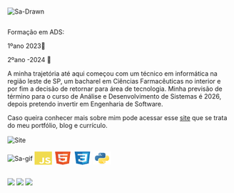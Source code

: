 ## 
<img align="center" alt="Sa-Drawn"   src="https://cdn.discordapp.com/attachments/1160307536470233233/1163889044720201870/Ola_Tamanho_original.gif?ex=660c3e24&is=65f9c924&hm=68d5b751d8e14f0a7728cb0034ca17abb5b80aee73d81e340a10396577f4d359&">


##
Formação em ADS:

1ºano  2023🌱

2ºano -2024 :herb:

A minha trajetória até aqui começou com um técnico em informática na região leste de SP, um bacharel em Ciências Farmacêuticas no interior e por fim a decisão de retornar para área de tecnologia. Minha previsão de término para o curso de Análise e Desenvolvimento de Sistemas é 2026, depois pretendo invertir em Engenharia de Software.

Caso queira conhecer mais sobre mim pode acessar esse <a href=sabrinamariha.com.br>site</a> que se trata do meu portfólio, blog e currículo.

<img align="center" alt="Site" src="https://media.discordapp.net/attachments/1160307536470233233/1222689816185933965/image.png?ex=661721a0&is=6604aca0&hm=066b3e8d8d81246764467bdd6a03181ec035dd83c8e8dde794583b867b0eacad&=&format=webp&quality=lossless&width=1025&height=471">


<div style="display: inline_block"><br>
  <img align="center" alt="Sa-gif" height="60" width="60" src="https://cdn.discordapp.com/attachments/1160307536470233233/1162434580607926332/hi.gif?ex=653bec91&is=65297791&hm=0ee88565f40455f9823b5fe69531872cd623fa16492a736570d9874d51341ab7&">
  <img align="center" alt="Rafa-Js" height="30" width="40" src="https://raw.githubusercontent.com/devicons/devicon/master/icons/javascript/javascript-plain.svg">
  <img align="center" alt="Rafa-HTML" height="30" width="40" src="https://raw.githubusercontent.com/devicons/devicon/master/icons/html5/html5-original.svg">
  <img align="center" alt="Rafa-CSS" height="30" width="40" src="https://raw.githubusercontent.com/devicons/devicon/master/icons/css3/css3-original.svg">
  <img align="center" alt="Rafa-Python" height="30" width="40" src="https://raw.githubusercontent.com/devicons/devicon/master/icons/python/python-original.svg">
</div>

##

<div> 
  <a href="" target="_blank"><img src="https://img.shields.io/badge/-Instagram-%23E4405F?style=for-the-badge&logo=instagram&logoColor=white" target="_blank"></a>
  <a href = "mailto:sabrinammgs@gmail.com"><img src="https://img.shields.io/badge/-Gmail-%23333?style=for-the-badge&logo=gmail&logoColor=white" target="_blank"></a>
  <a href="www.linkedin.com/in/sabrina-mariha" target="_blank"><img src="https://img.shields.io/badge/-LinkedIn-%230077B5?style=for-the-badge&logo=linkedin&logoColor=white" target="_blank"></a> 
